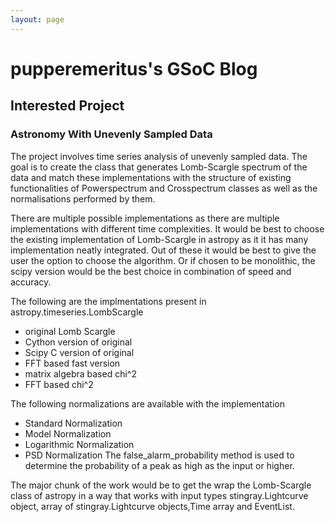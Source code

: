 ```yaml
---
layout: page
---
```


# pupperemeritus's GSoC Blog

## Interested Project

### Astronomy With Unevenly Sampled Data

The project involves time series analysis of unevenly sampled data. The goal is to create the class that generates Lomb-Scargle spectrum of the data and match these implementations with the structure of existing functionalities of Powerspectrum and Crosspectrum classes as well as the normalisations performed by them.

There are multiple possible implementations as there are multiple implementations with different time complexities. It would be best to choose the existing implementation of Lomb-Scargle in astropy as it it has many implementation neatly integrated. Out of these it would be best to give the user the option to choose the algorithm. Or if chosen to be monolithic, the scipy version would be the best choice in combination of speed and accuracy.

The following are the implmentations present in astropy.timeseries.LombScargle

- original Lomb Scargle
- Cython version of original
- Scipy C version of original
- FFT based fast version
- matrix algebra based chi^2
- FFT based chi^2

The following normalizations are available with the implementation

- Standard Normalization
- Model Normalization
- Logarithmic Normalization
- PSD Normalization The false_alarm_probability method is used to determine the probability of a peak as high as the input or higher.

The major chunk of the work would be to get the wrap the Lomb-Scargle class of astropy in a way that works with input types stingray.Lightcurve object, array of stingray.Lightcurve objects,Time array and EventList.
